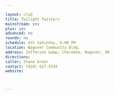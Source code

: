 ```yaml
---

layout: club
title: Twilight Twisters
mainstream: yes
plus: yes
advanced: no
rounds: no
schedule: 4th Saturday, 8:00 PM
location: Wagoner Community Bldg.
address: Jefferson &amp; Cherokee, Wagoner, OK
directions: 
caller: Shane Greer
contact: (918) 627-4539
website: 



---
```



